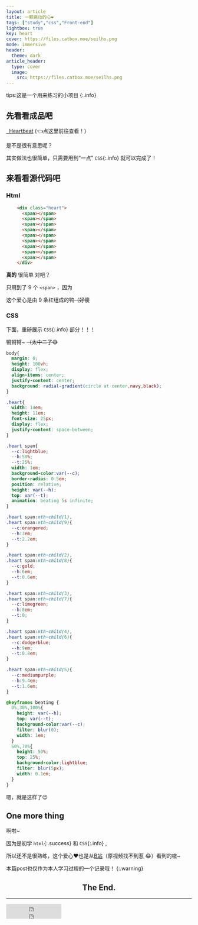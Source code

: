 ```yaml
---
layout: article
title: 一颗跳动的心❤️
tags: ["study","css","Front-end"]
lightbox: true
key: heart
cover: https://files.catbox.moe/seilhs.png
mode: immersive
header:
  theme: dark
article_header:
  type: cover
  image:
    src: https://files.catbox.moe/seilhs.png
---
```


tips:这是一个用来练习的小项目
{:.info}

## 先看看成品吧

<a class="button button--outline-primary button--pill button" href="/Front-end_exercises/heart/index.html"><i class="fas fa-heartbeat"></i>  Heartbeat</a>   (👈点这里前往查看！)

是不是很有意思呢？

其实做法也很简单，只需要用到“一点” `CSS`{:.info} 就可以完成了！

<!--more-->

## 来看看源代码吧

### Html

```html
    <div class="heart">
      <span></span>
      <span></span>
      <span></span>
      <span></span>
      <span></span>
      <span></span>
      <span></span>
      <span></span>
      <span></span>
    </div>
```

**真的** 很简单 对吧？

只用到了 9 个 `<span>` ，因为

这个爱心是由 9 条杠组成的鸭~~（好傻~~



### CSS

下面，重磅展示 `CSS`{:.info} 部分！！！

锵锵锵~ ~~（太中二了😅~~

```css
body{
  margin: 0;
  height: 100vh;
  display: flex;
  align-items: center;
  justify-content: center;
  background: radial-gradient(circle at center,navy,black);
}

.heart{
  width: 14em;
  height: 11em;
  font-size: 25px;
  display: flex;
  justify-content: space-between;
}

.heart span{
  --c:lightblue;
  --h:50%;
  --t:25%;
  width: 1em;
  background-color:var(--c);
  border-radius: 0.5em;
  position: relative;
  height: var(--h);
  top: var(--t);
  animation: beating 5s infinite;
}

.heart span:nth-child(1),
.heart span:nth-child(9){
  --c:orangered;
  --h:3em;
  --t:2.2em;
}

.heart span:nth-child(2),
.heart span:nth-child(8){
  --c:gold;
  --h:6em;
  --t:0.6em;
}

.heart span:nth-child(3),
.heart span:nth-child(7){
  --c:limegreen;
  --h:8em;
  --t:0;
}

.heart span:nth-child(4),
.heart span:nth-child(6){
  --c:dodgerblue;
  --h:9em;
  --t:0.8em;
}

.heart span:nth-child(5){
  --c:mediumpurple;
  --h:9.4em;
  --t:1.6em;
}

@keyframes beating {
  0%,30%,100%{
    height: var(--h);
    top: var(--t);
    background-color:var(--c);
    filter: blur(0);
    width: 1em;
  }
  60%,70%{
    height: 50%;
    top: 25%;
    background-color:lightblue;
    filter: blur(5px);
    width: 0.1em;
  }
}
```

嗯，就是这样了:wink:

## One more thing

啊啦~

因为是初学 `html`{:.success} 和 `CSS`{:.info} ,

所以还不是很熟练，这个爱心:heart:也是从[B站](www.bilibili.com)（原视频找不到惹 😂）看到的嗷~

本篇post也仅作为本人学习过程的一个记录哦！
{:.warning}



<h2 style="text-align: center">The End.</h2>

---

<div>
   <iframe src="https://ghbtns.com/github-btn.html?user=XST73&repo=XST73.github.io&type=star&count=true" frameborder="0" scrolling="0" width="150" height="20" title="GitHub"></iframe>
</div>
<div>
    <iframe src="https://ghbtns.com/github-btn.html?user=XST73&repo=XST73.github.io&type=follow&count=true" frameborder="0" scrolling="0" width="150" height="20" title="GitHub"></iframe>
</div>
